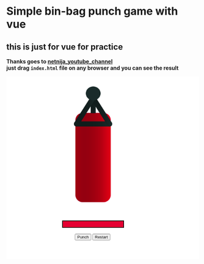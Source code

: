 # Simple bin-bag punch game with vue
## this is just for vue for practice 
**Thanks goes to [netnija_youtube_channel](https://www.youtube.com/watch?v=WjfpQlVem-8)**
<br>
**just drag `index.html` file on any browser and you can see the result**
<br>

![screenshot](out_put.png)
